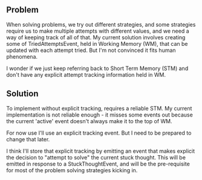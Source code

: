 ## Problem
When solving problems, we try out different strategies, and some strategies require us to make multiple attempts with different values, and we need a way of keeping track of all of that. My current solution involves creating some of TriedAttemptsEvent, held in Working Memory (WM), that can be updated with each attempt tried. But I'm not convinced it fits human phenomena.

I wonder if we just keep referring back to Short Term Memory (STM) and don't have any explicit attempt tracking information held in WM.

## Solution
To implement without explicit tracking, requires a reliable STM. My current implementation is not reliable enough - it misses some events out because the current 'active' event doesn't always make it to the top of WM.

For now use I'll use an explicit tracking event. But I need to be prepared to change that later.

I think I'll store that explicit tracking by emitting an event that makes explicit the decision to "attempt to solve" the current stuck thought. This will be emitted in response to a StuckThoughtEvent, and will be the pre-requisite for most of the problem solving strategies kicking in.